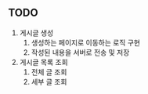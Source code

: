 ## TODO

1. 게시글 생성
    1. 생성하는 페이지로 이동하는 로직 구현
    2. 작성된 내용을 서버로 전송 및 저장
2. 게시글 목록 조회
    1. 전체 글 조회
    2. 세부 글 조회
